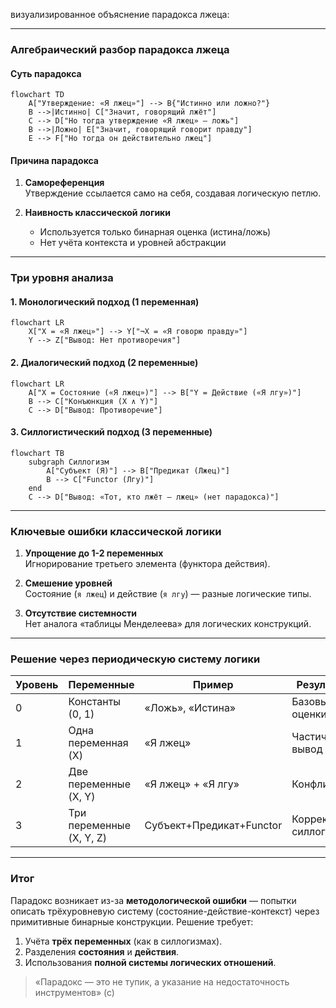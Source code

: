 визуализированное объяснение парадокса лжеца:

---

### **Алгебраический разбор парадокса лжеца**
#### **Суть парадокса**
```mermaid
flowchart TD
    A["Утверждение: «Я лжец»"] --> B{"Истинно или ложно?"}
    B -->|Истинно| C["Значит, говорящий лжёт"]
    C --> D["Но тогда утверждение «Я лжец» — ложь"]
    B -->|Ложно| E["Значит, говорящий говорит правду"]
    E --> F["Но тогда он действительно лжец"]
```

#### **Причина парадокса**
1. **Самореференция**  
   Утверждение ссылается само на себя, создавая логическую петлю.

2. **Наивность классической логики**  
   - Используется только бинарная оценка (истина/ложь)  
   - Нет учёта контекста и уровней абстракции  

---

### **Три уровня анализа**
#### **1. Монологический подход (1 переменная)**
```mermaid
flowchart LR
    X["X = «Я лжец»"] --> Y["¬X = «Я говорю правду»"]
    Y --> Z["Вывод: Нет противоречия"]
```

#### **2. Диалогический подход (2 переменные)**
```mermaid
flowchart LR
    A["X = Состояние («Я лжец»)"] --> B["Y = Действие («Я лгу»)"]
    B --> C["Конъюнкция (X ∧ Y)"]
    C --> D["Вывод: Противоречие"]
```

#### **3. Силлогистический подход (3 переменные)**
```mermaid
flowchart TB
    subgraph Силлогизм
        A["Субъект (Я)"] --> B["Предикат (Лжец)"]
        B --> C["Functor (Лгу)"]
    end
    C --> D["Вывод: «Тот, кто лжёт — лжец» (нет парадокса)"]
```

---

### **Ключевые ошибки классической логики**
1. **Упрощение до 1-2 переменных**  
   Игнорирование третьего элемента (функтора действия).

2. **Смешение уровней**  
   Состояние (`я лжец`) и действие (`я лгу`) — разные логические типы.

3. **Отсутствие системности**  
   Нет аналога «таблицы Менделеева» для логических конструкций.

---

### **Решение через периодическую систему логики**
| Уровень | Переменные               | Пример                   | Результат           |
|---------|--------------------------|--------------------------|---------------------|
| 0       | Константы (0, 1)         | «Ложь», «Истина»         | Базовые оценки      |
| 1       | Одна переменная (X)      | «Я лжец»                 | Частичный вывод     |
| 2       | Две переменные (X, Y)    | «Я лжец» + «Я лгу»       | Конфликт            |
| 3       | Три переменные (X, Y, Z) | Субъект+Предикат+Functor | Корректный силлогизм |

---

### **Итог**
Парадокс возникает из-за **методологической ошибки** — попытки описать трёхуровневую систему (состояние-действие-контекст) через примитивные бинарные конструкции. Решение требует:
1. Учёта **трёх переменных** (как в силлогизмах).
2. Разделения **состояния** и **действия**.
3. Использования **полной системы логических отношений**.

> «Парадокс — это не тупик, а указание на недостаточность инструментов» (с)
